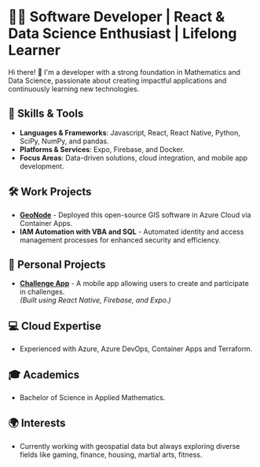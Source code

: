 # 👨‍💻 Software Developer | React & Data Science Enthusiast | Lifelong Learner

Hi there! 👋 I'm a developer with a strong foundation in Mathematics and Data Science, passionate about creating impactful applications and continuously learning new technologies.

## 🌟 Skills & Tools
- **Languages & Frameworks**: Javascript, React, React Native, Python, SciPy, NumPy, and pandas.
- **Platforms & Services**: Expo, Firebase, and Docker.
- **Focus Areas**: Data-driven solutions, cloud integration, and mobile app development.


## 🛠️ Work Projects
- [**GeoNode**](https://geonode.org/) - Deployed this open-source GIS software in Azure Cloud via Container Apps.
- **IAM Automation with VBA and SQL** - Automated identity and access management processes for enhanced security and efficiency.

## 🚀 Personal Projects
- [**Challenge App**](https://crazychallenge-8d188.web.app/) - A mobile app allowing users to create and participate in challenges.  
  *(Built using React Native, Firebase, and Expo.)*

## 💻 Cloud Expertise
- Experienced with Azure, Azure DevOps, Container Apps and Terraform.

## 🎓 Academics
- Bachelor of Science in Applied Mathematics.

## 🌍 Interests
- Currently working with geospatial data but always exploring diverse fields like gaming, finance, housing, martial arts, fitness.
